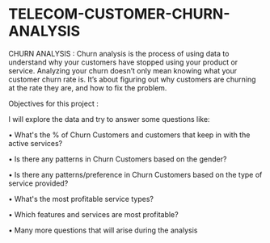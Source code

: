 # TELECOM-CUSTOMER-CHURN-ANALYSIS

CHURN ANALYSIS :
Churn analysis is the process of using data to understand why your customers have stopped using your product or service. Analyzing your churn doesn’t only mean knowing what your customer churn rate is. It’s about figuring out why customers are churning at the rate they are, and how to fix the problem.

Objectives for this project :


I will explore the data and try to answer some questions like:

•	What's the % of Churn Customers and customers that keep in with the active services?

•	Is there any patterns in Churn Customers based on the gender?

•	Is there any patterns/preference in Churn Customers based on the type of service provided?

•	What's the most profitable service types?

•	Which features and services are most profitable?

•	Many more questions that will arise during the analysis
